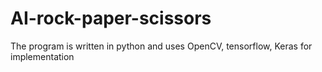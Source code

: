 # AI-rock-paper-scissors
The program is written in python and uses OpenCV, tensorflow, Keras for implementation

